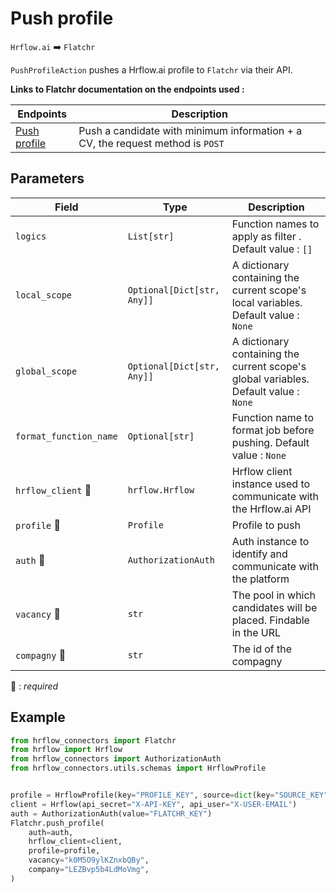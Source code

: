 # Push profile
`Hrflow.ai` :arrow_right: `Flatchr`

`PushProfileAction` pushes a Hrflow.ai profile to `Flatchr` via their API.

**Links to Flatchr documentation on the endpoints used :**

| Endpoints | Description |
| --------- | ----------- |
| [Push profile](https://developers.flatchr.io/?python#formulaire-de-candidature) | Push a candidate with minimum information + a CV, the request method is `POST` |

## Parameters

| Field | Type | Description |
| ----- | ---- | ----------- |
| `logics`  | `List[str]` | Function names to apply as filter . Default value : `[]`        |
| `local_scope`  | `Optional[Dict[str, Any]]` | A dictionary containing the current scope's local variables. Default value : `None`        |
| `global_scope`  | `Optional[Dict[str, Any]]` | A dictionary containing the current scope's global variables. Default value : `None`       |
| `format_function_name`  | `Optional[str]` | Function name to format job before pushing. Default value : `None`        |
| `hrflow_client` :red_circle: | `hrflow.Hrflow` | Hrflow client instance used to communicate with the Hrflow.ai API        |
| `profile` :red_circle: | `Profile` | Profile to push        |
| `auth` :red_circle: | `AuthorizationAuth` | Auth instance to identify and communicate with the platform        |
| `vacancy` :red_circle: | `str` | The pool in which candidates will be placed. Findable in the URL        |
| `compagny` :red_circle: | `str` | The id of the compagny        |

:red_circle: : *required* 

## Example

```python
from hrflow_connectors import Flatchr
from hrflow import Hrflow
from hrflow_connectors import AuthorizationAuth
from hrflow_connectors.utils.schemas import HrflowProfile


profile = HrflowProfile(key="PROFILE_KEY", source=dict(key="SOURCE_KEY"))
client = Hrflow(api_secret="X-API-KEY", api_user="X-USER-EMAIL")
auth = AuthorizationAuth(value="FLATCHR_KEY")
Flatchr.push_profile(
    auth=auth,
    hrflow_client=client,
    profile=profile,
    vacancy="k0M5O9ylKZnxbQBy",
    company="LEZBvp5b4LdMoVmg",
)
```